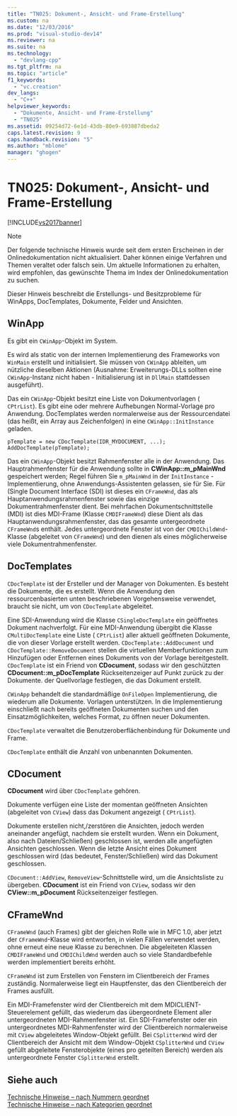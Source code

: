 ```yaml
---
title: "TN025: Dokument-, Ansicht- und Frame-Erstellung"
ms.custom: na
ms.date: "12/03/2016"
ms.prod: "visual-studio-dev14"
ms.reviewer: na
ms.suite: na
ms.technology: 
  - "devlang-cpp"
ms.tgt_pltfrm: na
ms.topic: "article"
f1_keywords: 
  - "vc.creation"
dev_langs: 
  - "C++"
helpviewer_keywords: 
  - "Dokumente, Ansicht- und Frame-Erstellung"
  - "TN025"
ms.assetid: 09254d72-6e1d-43db-80e9-693887dbeda2
caps.latest.revision: 9
caps.handback.revision: "5"
ms.author: "mblome"
manager: "ghogen"
---
```

# TN025: Dokument-, Ansicht- und Frame-Erstellung
[!INCLUDE[vs2017banner](../assembler/inline/includes/vs2017banner.md)]

> [!NOTE]
>  Der folgende technische Hinweis wurde seit dem ersten Erscheinen in der Onlinedokumentation nicht aktualisiert.  Daher können einige Verfahren und Themen veraltet oder falsch sein.  Um aktuelle Informationen zu erhalten, wird empfohlen, das gewünschte Thema im Index der Onlinedokumentation zu suchen.  
  
 Dieser Hinweis beschreibt die Erstellungs\- und Besitzprobleme für WinApps, DocTemplates, Dokumente, Felder und Ansichten.  
  
## WinApp  
 Es gibt ein `CWinApp`\-Objekt im System.  
  
 Es wird als static von der internen Implementierung des Frameworks von `WinMain` erstellt und initialisiert.  Sie müssen von `CWinApp` ableiten, um nützliche dieselben Aktionen \(Ausnahme: Erweiterungs\-DLLs sollten eine `CWinApp`\-Instanz nicht haben \- Initialisierung ist in `DllMain` stattdessen ausgeführt\).  
  
 Das ein `CWinApp`\-Objekt besitzt eine Liste von Dokumentvorlagen \( `CPtrList`\).  Es gibt eine oder mehrere Aufhebungen Normal\-Vorlage pro Anwendung.  DocTemplates werden normalerweise aus der Ressourcendatei \(das heißt, ein Array aus Zeichenfolgen\) in eine `CWinApp::InitInstance` geladen.  
  
```  
pTemplate = new CDocTemplate(IDR_MYDOCUMENT, ...);  
AddDocTemplate(pTemplate);  
```  
  
 Das ein `CWinApp`\-Objekt besitzt Rahmenfenster alle in der Anwendung.  Das Hauptrahmenfenster für die Anwendung sollte in **CWinApp::m\_pMainWnd** gespeichert werden; Regel führen Sie `m_pMainWnd` in der `InitInstance` \- Implementierung, ohne Anwendungs\-Assistenten gelassen, sie für Sie.  Für \(Single Document Interface \(SDI\) ist dieses ein `CFrameWnd`, das als Hauptanwendungsrahmenfenster sowie das einzige Dokumentrahmenfenster dient.  Bei mehrfachen Dokumentschnittstelle \(MDI\) ist dies MDI\-Frame \(Klasse `CMDIFrameWnd`\) diese Dient als das Hauptanwendungsrahmenfenster, das das gesamte untergeordnete `CFrameWnd`s enthält.  Jedes untergeordnete Fenster ist von der `CMDIChildWnd`\-Klasse \(abgeleitet von `CFrameWnd`\) und den dienen als eines möglicherweise viele Dokumentrahmenfenster.  
  
## DocTemplates  
 `CDocTemplate` ist der Ersteller und der Manager von Dokumenten.  Es besteht die Dokumente, die es erstellt.  Wenn die Anwendung den ressourcenbasierten unten beschriebenen Vorgehensweise verwendet, braucht sie nicht, um von `CDocTemplate` abgeleitet.  
  
 Eine SDI\-Anwendung wird die Klasse `CSingleDocTemplate` ein geöffnetes Dokument nachverfolgt.  Für eine MDI\-Anwendung übergibt die Klasse `CMultiDocTemplate` eine Liste \( `CPtrList`\) aller aktuell geöffneten Dokumente, die von dieser Vorlage erstellt werden.  `CDocTemplate::AddDocument` und `CDocTemplate::RemoveDocument` stellen die virtuellen Memberfunktionen zum Hinzufügen oder Entfernen eines Dokuments von der Vorlage bereitgestellt.  `CDocTemplate` ist ein Friend von **CDocument**, sodass wir den geschützten **CDocument::m\_pDocTemplate** Rückseitenzeiger auf Punkt zurück zu der Dokumente. der Quellvorlage festlegen, die das Dokument erstellt.  
  
 `CWinApp` behandelt die standardmäßige `OnFileOpen` Implementierung, die wiederum alle Dokumente. Vorlagen unterstützen.  In die Implementierung einschließt nach bereits geöffneten Dokumenten suchen und den Einsatzmöglichkeiten, welches Format, zu öffnen neuer Dokumenten.  
  
 `CDocTemplate` verwaltet die Benutzeroberflächenbindung für Dokumente und Frame.  
  
 `CDocTemplate` enthält die Anzahl von unbenannten Dokumenten.  
  
## CDocument  
 **CDocument** wird über `CDocTemplate` gehören.  
  
 Dokumente verfügen eine Liste der momentan geöffneten Ansichten \(abgeleitet von `CView`\) dass das Dokument angezeigt \( `CPtrList`\).  
  
 Dokumente erstellen nicht,\/zerstören die Ansichten, jedoch werden aneinander angefügt, nachdem sie erstellt wurden.  Wenn ein Dokument, also nach Dateien\/Schließen\) geschlossen ist, werden alle angefügten Ansichten geschlossen.  Wenn die letzte Ansicht eines Dokument geschlossen wird \(das bedeutet, Fenster\/Schließen\) wird das Dokument geschlossen.  
  
 `CDocument::AddView`, `RemoveView`\-Schnittstelle wird, um die Ansichtsliste zu übergeben.  **CDocument** ist ein Friend von `CView`, sodass wir den **CView::m\_pDocument** Rückseitenzeiger festlegen.  
  
## CFrameWnd  
 `CFrameWnd` \(auch Frames\) gibt der gleichen Rolle wie in MFC 1.0, aber jetzt der `CFrameWnd`\-Klasse wird entworfen, in vielen Fällen verwendet werden, ohne erneut eine neue Klasse zu berechnen.  Die abgeleiteten Klassen `CMDIFrameWnd` und `CMDIChildWnd` werden auch so viele Standardbefehle werden implementiert bereits erhöht.  
  
 `CFrameWnd` ist zum Erstellen von Fenstern im Clientbereich der Frames zuständig.  Normalerweise liegt ein Hauptfenster, das den Clientbereich der Frames ausfüllt.  
  
 Ein MDI\-Framefenster wird der Clientbereich mit dem MDICLIENT\-Steuerelement gefüllt, das wiederum das übergeordnete Element aller untergeordneten MDI\-Rahmenfenster ist.  Ein SDI\-Framefenster oder ein untergeordnetes MDI\-Rahmenfenster wird der Clientbereich normalerweise mit `CView` abgeleitetes Window\-Objekt gefüllt.  Bei `CSplitterWnd` wird der Clientbereich der Ansicht mit dem Window\-Objekt `CSplitterWnd` und `CView` gefüllt abgeleitete Fensterobjekte \(eines pro geteilten Bereich\) werden als untergeordnete Fenster `CSplitterWnd` erstellt.  
  
## Siehe auch  
 [Technische Hinweise – nach Nummern geordnet](../mfc/technical-notes-by-number.md)   
 [Technische Hinweise – nach Kategorien geordnet](../mfc/technical-notes-by-category.md)